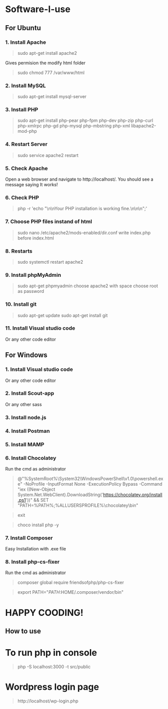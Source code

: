 # Software-I-use

## For Ubuntu
### 1. Install Apache
> sudo apt-get install apache2

Gives permision the modify html folder
> sudo chmod 777 /var/www/html

### 2. Install MySQL
> sudo apt-get install mysql-server

### 3. Install PHP
> sudo apt-get install php-pear php-fpm php-dev php-zip php-curl php-xmlrpc php-gd php-mysql php-mbstring php-xml libapache2-mod-php

### 4. Restart Server
> sudo service apache2 restart

### 5. Check Apache
Open a web browser and navigate to http://localhost/. You should see a message saying It works!

### 6. Check PHP
> php -r 'echo "\n\nYour PHP installation is working fine.\n\n\n";'

### 7. Choose PHP files instand of html
> sudo nano /etc/apache2/mods-enabled/dir.conf
write index.php before index.html

### 8. Restarts 
> sudo systemctl restart apache2

### 9. Install phpMyAdmin
> sudo apt-get phpmyadmin
choose apache2 with space
choose root as password

### 10. Install git
> sudo apt-get update
> sudo apt-get install git

### 11. Install Visual studio code
Or any other code editor

## For Windows

### 1. Install Visual studio code
Or any other code editor
### 2. Install Scout-app
Or any other sass
### 3. Install node.js
### 4. Install Postman
### 5. Install MAMP
### 6. Install Chocolatey
Run the cmd as administrator
>@"%SystemRoot%\System32\WindowsPowerShell\v1.0\powershell.exe" -NoProfile -InputFormat None -ExecutionPolicy Bypass -Command "iex ((New-Object System.Net.WebClient).DownloadString('https://chocolatey.org/install.ps1'))" && SET "PATH=%PATH%;%ALLUSERSPROFILE%\chocolatey\bin"

>exit

>choco install php -y

### 7. Install Composer
Easy Installation with .exe file

### 8. Install php-cs-fixer
Run the cmd as administrator
>composer global require friendsofphp/php-cs-fixer

>export PATH="$PATH:$HOME/.composer/vendor/bin"

# HAPPY COODING!

## How to use

# To run php in console

> php -S localhost:3000 -t src/public

# Wordpress login page

> http://localhost/wp-login.php
